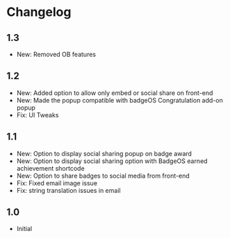 # Changelog

## 1.3
- New: Removed OB features

## 1.2
- New: Added option to allow only embed or social share on front-end
- New: Made the popup compatible with badgeOS Congratulation add-on popup
- Fix: UI Tweaks

## 1.1
- New: Option to display social sharing popup on badge award
- New: Option to display social sharing option with BadgeOS earned achievement shortcode
- New: Option to share badges to social media from front-end
- Fix: Fixed email image issue
- Fix: string translation issues in email

## 1.0
- Initial





